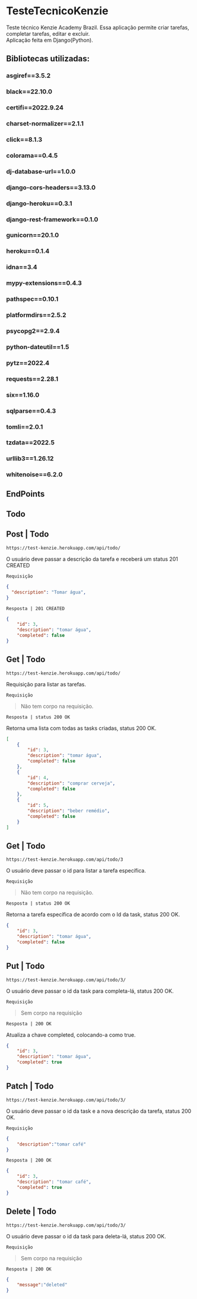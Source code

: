 # TesteTecnicoKenzie
Teste técnico Kenzie Academy Brazil.
Essa aplicação permite criar tarefas, completar tarefas, editar e excluir.\
Aplicação feita em Django(Python).

## Bibliotecas utilizadas:
### asgiref==3.5.2
### black==22.10.0
### certifi==2022.9.24
### charset-normalizer==2.1.1
### click==8.1.3
### colorama==0.4.5
### dj-database-url==1.0.0
### django-cors-headers==3.13.0
### django-heroku==0.3.1
### django-rest-framework==0.1.0
### gunicorn==20.1.0
### heroku==0.1.4
### idna==3.4
### mypy-extensions==0.4.3
### pathspec==0.10.1
### platformdirs==2.5.2
### psycopg2==2.9.4
### python-dateutil==1.5
### pytz==2022.4
### requests==2.28.1
### six==1.16.0
### sqlparse==0.4.3
### tomli==2.0.1
### tzdata==2022.5
### urllib3==1.26.12
### whitenoise==6.2.0

## EndPoints

## Todo

## Post | Todo

`https://test-kenzie.herokuapp.com/api/todo/`

O usuário deve passar a descrição da tarefa e receberá um status 201 CREATED

`Requisição `

```json
{
  "description": "Tomar água",
}
```

`Resposta | 201 CREATED`


```json
{
	"id": 3,
	"description": "tomar água",
	"completed": false
}

```

## Get | Todo

`https://test-kenzie.herokuapp.com/api/todo/`

Requisição para listar as tarefas.

`Requisição `

> Não tem corpo na requisição.

`Resposta | status 200 OK`

Retorna uma lista com todas as tasks criadas, status 200 OK.

```json
[
	{
		"id": 3,
		"description": "tomar água",
		"completed": false
	},
	{
		"id": 4,
		"description": "comprar cerveja",
		"completed": false
	},
	{
		"id": 5,
		"description": "beber remédio",
		"completed": false
	}
]
```
## Get | Todo

`https://test-kenzie.herokuapp.com/api/todo/3`

O usuário deve passar o id para listar a tarefa específica.

`Requisição `

> Não tem corpo na requisição.

`Resposta | status 200 OK`

Retorna a tarefa específica de acordo com o Id da task, status 200 OK.

```json
{
	"id": 3,
	"description": "tomar água",
	"completed": false
}
```

## Put | Todo

`https://test-kenzie.herokuapp.com/api/todo/3/`

O usuário deve passar o id da task para completa-lá, status 200 OK.

`Requisição `

> Sem corpo na requisição

`Resposta | 200 OK`

Atualiza a chave completed, colocando-a como true.

```json
{
	"id": 3,
	"description": "tomar água",
	"completed": true
}

```


## Patch | Todo

`https://test-kenzie.herokuapp.com/api/todo/3/`

O usuário deve passar o id da task e a nova descrição da tarefa, status 200 OK.

`Requisição `

```json
{
	"description":"tomar café"
}
```

`Resposta | 200 OK`

```json
{
	"id": 3,
	"description": "tomar café",
	"completed": true
}

```

## Delete | Todo

`https://test-kenzie.herokuapp.com/api/todo/3/`

O usuário deve passar o id da task para deleta-lá, status 200 OK.

`Requisição `

> Sem corpo na requisição

`Resposta | 200 OK`

```json
{
	"message":"deleted"
}

```
